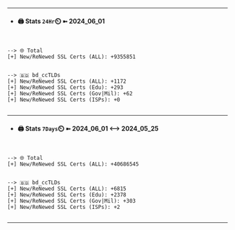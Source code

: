 

---
- #### 🖨️ **Stats** `24Hr`⏲️ ➼ 2024_06_01
```console


--> 🌐 Total
[+] New/ReNewed SSL Certs (ALL): +9355851


--> 🇧🇩 bd_ccTLDs
[+] New/ReNewed SSL Certs (ALL): +1172
[+] New/ReNewed SSL Certs (Edu): +293
[+] New/ReNewed SSL Certs (Gov|Mil): +62
[+] New/ReNewed SSL Certs (ISPs): +0


```

---
- #### 🖨️ **Stats** `7Days`⏲️ ➼ 2024_06_01 <--> 2024_05_25
```console


--> 🌐 Total
[+] New/ReNewed SSL Certs (ALL): +40686545


--> 🇧🇩 bd_ccTLDs
[+] New/ReNewed SSL Certs (ALL): +6815
[+] New/ReNewed SSL Certs (Edu): +2378
[+] New/ReNewed SSL Certs (Gov|Mil): +303
[+] New/ReNewed SSL Certs (ISPs): +2


```

---

